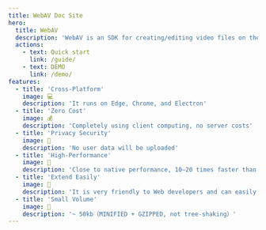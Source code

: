 ```yaml
---
title: WebAV Doc Site
hero:
  title: WebAV
  description: 'WebAV is an SDK for creating/editing video files on the Web platform, built on WebCodecs.'
  actions:
    - text: Quick start
      link: /guide/
    - text: DEMO
      link: /demo/
features:
  - title: 'Cross-Platform'
    image: 💻
    description: 'It runs on Edge, Chrome, and Electron'
  - title: 'Zero Cost'
    image: 💰
    description: 'Completely using client computing, no server costs'
  - title: 'Privacy Security'
    image: 🔏
    description: 'No user data will be uploaded'
  - title: 'High-Performance'
    image: 🚀
    description: 'Close to native performance, 10–20 times faster than ffmpeg.wasm'
  - title: 'Extend Easily'
    image: 🧩
    description: 'It is very friendly to Web developers and can easily cooperate with Canvas and WebAudio to achieve custom functions'
  - title: 'Small Volume'
    image: 🤏
    description: '~ 50kb（MINIFIED + GZIPPED, not tree-shaking）'
---
```

